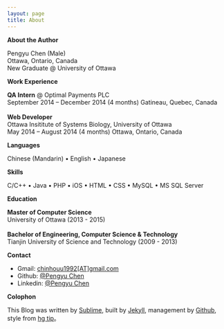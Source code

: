 ```yaml
---
layout: page
title: About
---
```


**About the Author**

Pengyu Chen (Male) <br />
Ottawa, Ontario, Canada <br />
New Graduate @ University of Ottawa 


**Work Experience**

<b>QA Intern</b> @ Optimal Payments PLC <br />
September 2014 – December 2014 (4 months) Gatineau, Quebec, Canada <br />
<br />
<b>Web Developer</b> <br />
Ottawa Insititute of Systems Biology, University of Ottawa <br />
May 2014 – August 2014 (4 months) Ottawa, Ontario, Canada


**Languages**

Chinese (Mandarin) • English • Japanese 


**Skills**

C/C++ • Java • PHP • iOS • HTML • CSS • MySQL • MS SQL Server 


**Education**

<b>Master of Computer Science</b> <br />
University of Ottawa (2013 - 2015)<br />
<br />
<b>Bachelor of Engineering, Computer Science & Technology</b> <br />
Tianjin University of Science and Technology (2009 - 2013)


**Contact**

+ Gmail:     [chinhouu1992[AT]gmail.com][m]
+ Github:    [@Pengyu Chen][g]
+ Linkedin:  [@Pengyu Chen][l]

**Colophon**

This Blog was written by [Sublime][s], built by [Jekyll][j], management by [Github][gh], style from [hg tip][h]。

[m]: mailto:chinhouu1992@gmail.com
[g]: https://github.com/Shongsu
[l]: https://ca.linkedin.com/pub/pengyu-chen/86/538/852
[s]: http://www.sublimetext.com/
[j]: http://jekyllrb.com
[gh]: https://github.com/
[h]: http://hgtip.com/
